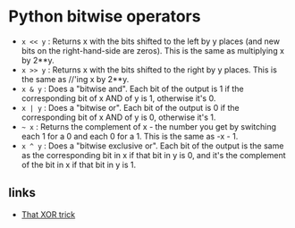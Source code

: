 # Python bitwise operators

* `x << y` : Returns x with the bits shifted to the left by y places (and new bits on the right-hand-side are zeros). This is the same as multiplying x by 2**y. 
* `x >> y` : Returns x with the bits shifted to the right by y places. This is the same as //'ing x by 2**y. 
* `x & y` : Does a "bitwise and". Each bit of the output is 1 if the corresponding bit of x AND of y is 1, otherwise it's 0. 
* `x | y` : Does a "bitwise or". Each bit of the output is 0 if the corresponding bit of x AND of y is 0, otherwise it's 1. 
* `~ x` : Returns the complement of x - the number you get by switching each 1 for a 0 and each 0 for a 1. This is the same as -x - 1. 
* `x ^ y` : Does a "bitwise exclusive or". Each bit of the output is the same as the corresponding bit in x if that bit in y is 0, and it's the complement of the bit in x if that bit in y is 1.

## links
* [That XOR trick](https://florian.github.io//xor-trick/)
